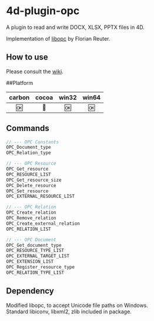 4d-plugin-opc
=============
A plugin to read and write DOCX, XLSX, PPTX files in 4D.

Implementation of [libopc](http://libopc.codeplex.com) by Florian Reuter.

How to use
----------
Please consult the [wiki](https://github.com/miyako/4d-plugin-opc/wiki).

##Platform

| carbon | cocoa | win32 | win64 |
|:------:|:-----:|:---------:|:---------:|
|🆗|🚫|🆗|🆗|

Commands
---

```c
// --- OPC Constants
OPC_Document_type
OPC_Relation_type

// --- OPC Resource
OPC_Get_resource
OPC_RESOURCE_LIST
OPC_Get_resource_size
OPC_Delete_resource
OPC_Set_resource
OPC_EXTERNAL_RESOURCE_LIST

// --- OPC Relation
OPC_Create_relation
OPC_Remove_relation
OPC_Create_external_relation
OPC_RELATION_LIST

// --- OPC Document
OPC_Get_document_type
OPC_RESOURCE_TYPE_LIST
OPC_EXTERNAL_TARGET_LIST
OPC_EXTENSION_LIST
OPC_Register_resource_type
OPC_RELATION_TYPE_LIST
```

Dependency
----------
Modified libopc, to accept Unicode file paths on Windows.  
Standard libiconv, libxml2, zlib included in package.
